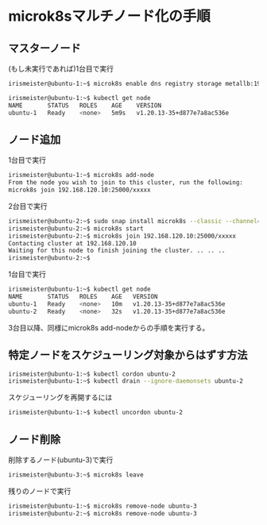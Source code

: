 # microk8sマルチノード化の手順

## マスターノード
(もし未実行であれば)1台目で実行
```bash
irismeister@ubuntu-1:~$ microk8s enable dns registry storage metallb:192.168.120.110-192.168.120.130

irismeister@ubuntu-1:~$ kubectl get node
NAME       STATUS   ROLES    AGE    VERSION
ubuntu-1   Ready    <none>   5m9s   v1.20.13-35+d877e7a8ac536e
```

## ノード追加
1台目で実行
```bash
irismeister@ubuntu-1:~$ microk8s add-node
From the node you wish to join to this cluster, run the following:
microk8s join 192.168.120.10:25000/xxxxx
```
2台目で実行
```bash
irismeister@ubuntu-2:~$ sudo snap install microk8s --classic --channel=1.20
irismeister@ubuntu-2:~$ microk8s start
irismeister@ubuntu-2:~$ microk8s join 192.168.120.10:25000/xxxxx 
Contacting cluster at 192.168.120.10
Waiting for this node to finish joining the cluster. .. .. ..
irismeister@ubuntu-2:~$
```
1台目で実行
```bash
irismeister@ubuntu-1:~$ kubectl get node
NAME       STATUS   ROLES    AGE   VERSION
ubuntu-1   Ready    <none>   10m   v1.20.13-35+d877e7a8ac536e
ubuntu-2   Ready    <none>   32s   v1.20.13-35+d877e7a8ac536e
```

3台目以降、同様にmicrok8s add-nodeからの手順を実行する。

## 特定ノードをスケジューリング対象からはずす方法
```bash
irismeister@ubuntu-1:~$ kubectl cordon ubuntu-2
irismeister@ubuntu-1:~$ kubectl drain --ignore-daemonsets ubuntu-2
```
スケジューリングを再開するには
```bash
irismeister@ubuntu-1:~$ kubectl uncordon ubuntu-2
```


## ノード削除
削除するノード(ubuntu-3)で実行
```bash
irismeister@ubuntu-3:~$ microk8s leave
```
残りのノードで実行
```bash
irismeister@ubuntu-1:~$ microk8s remove-node ubuntu-3
irismeister@ubuntu-2:~$ microk8s remove-node ubuntu-3
```
